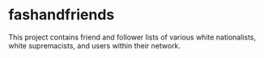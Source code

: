 # fashandfriends

This project contains friend and follower lists of various white nationalists, white supremacists, and users within their network.
